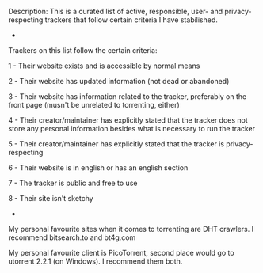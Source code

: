 Description: This is a curated list of active, responsible, user- and privacy-respecting trackers that follow certain criteria I have stabilished.

-

Trackers on this list follow the certain criteria:

1 - Their website exists and is accessible by normal means

2 - Their website has updated information (not dead or abandoned)

3 - Their website has information related to the tracker, preferably on the front page (musn't be unrelated to torrenting, either)

4 - Their creator/maintainer has explicitly stated that the tracker does not store any personal information besides what is necessary to run the tracker

5 - Their creator/maintainer has explicitly stated that the tracker is privacy-respecting

6 - Their website is in english or has an english section

7 - The tracker is public and free to use

8 - Their site isn't sketchy

-

My personal favourite sites when it comes to torrenting are DHT crawlers. I recommend bitsearch.to and bt4g.com

My personal favourite client is PicoTorrent, second place would go to utorrent 2.2.1 (on Windows). I recommend them both.
